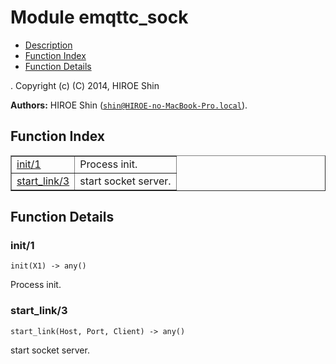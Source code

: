 

# Module emqttc_sock #
* [Description](#description)
* [Function Index](#index)
* [Function Details](#functions)


.
Copyright (c) (C) 2014, HIROE Shin

__Authors:__ HIROE Shin ([`shin@HIROE-no-MacBook-Pro.local`](mailto:shin@HIROE-no-MacBook-Pro.local)).
<a name="index"></a>

## Function Index ##


<table width="100%" border="1" cellspacing="0" cellpadding="2" summary="function index"><tr><td valign="top"><a href="#init-1">init/1</a></td><td>Process init.</td></tr><tr><td valign="top"><a href="#start_link-3">start_link/3</a></td><td>start socket server.</td></tr></table>


<a name="functions"></a>

## Function Details ##

<a name="init-1"></a>

### init/1 ###

`init(X1) -> any()`

Process init.
<a name="start_link-3"></a>

### start_link/3 ###

`start_link(Host, Port, Client) -> any()`

start socket server.
